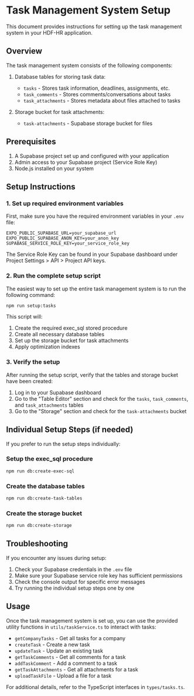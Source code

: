 # Task Management System Setup

This document provides instructions for setting up the task management system in your HDF-HR application.

## Overview

The task management system consists of the following components:

1. Database tables for storing task data:

   - `tasks` - Stores task information, deadlines, assignments, etc.
   - `task_comments` - Stores comments/conversations about tasks
   - `task_attachments` - Stores metadata about files attached to tasks

2. Storage bucket for task attachments:
   - `task-attachments` - Supabase storage bucket for files

## Prerequisites

1. A Supabase project set up and configured with your application
2. Admin access to your Supabase project (Service Role Key)
3. Node.js installed on your system

## Setup Instructions

### 1. Set up required environment variables

First, make sure you have the required environment variables in your `.env` file:

```
EXPO_PUBLIC_SUPABASE_URL=your_supabase_url
EXPO_PUBLIC_SUPABASE_ANON_KEY=your_anon_key
SUPABASE_SERVICE_ROLE_KEY=your_service_role_key
```

The Service Role Key can be found in your Supabase dashboard under Project Settings > API > Project API keys.

### 2. Run the complete setup script

The easiest way to set up the entire task management system is to run the following command:

```bash
npm run setup:tasks
```

This script will:

1. Create the required exec_sql stored procedure
2. Create all necessary database tables
3. Set up the storage bucket for task attachments
4. Apply optimization indexes

### 3. Verify the setup

After running the setup script, verify that the tables and storage bucket have been created:

1. Log in to your Supabase dashboard
2. Go to the "Table Editor" section and check for the `tasks`, `task_comments`, and `task_attachments` tables
3. Go to the "Storage" section and check for the `task-attachments` bucket

## Individual Setup Steps (if needed)

If you prefer to run the setup steps individually:

### Setup the exec_sql procedure

```bash
npm run db:create-exec-sql
```

### Create the database tables

```bash
npm run db:create-task-tables
```

### Create the storage bucket

```bash
npm run db:create-storage
```

## Troubleshooting

If you encounter any issues during setup:

1. Check your Supabase credentials in the `.env` file
2. Make sure your Supabase service role key has sufficient permissions
3. Check the console output for specific error messages
4. Try running the individual setup steps one by one

## Usage

Once the task management system is set up, you can use the provided utility functions in `utils/taskService.ts` to interact with tasks:

- `getCompanyTasks` - Get all tasks for a company
- `createTask` - Create a new task
- `updateTask` - Update an existing task
- `getTaskComments` - Get all comments for a task
- `addTaskComment` - Add a comment to a task
- `getTaskAttachments` - Get all attachments for a task
- `uploadTaskFile` - Upload a file for a task

For additional details, refer to the TypeScript interfaces in `types/tasks.ts`.
